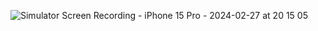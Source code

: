 ![Simulator Screen Recording - iPhone 15 Pro - 2024-02-27 at 20 15 05](https://github.com/agkayacaner/MalatyaLife/assets/98266284/8d9567e0-0553-4ea6-b8ea-322c08a79ab3)

